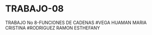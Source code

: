 # TRABAJO-08
TRABAJO No 8-FUNCIONES DE CADENAS
#VEGA HUAMAN MARIA CRISTINA
#RODRIGUEZ RAMON ESTHEFANY
